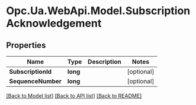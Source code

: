 # Opc.Ua.WebApi.Model.SubscriptionAcknowledgement

## Properties

Name | Type | Description | Notes
------------ | ------------- | ------------- | -------------
**SubscriptionId** | **long** |  | [optional] 
**SequenceNumber** | **long** |  | [optional] 

[[Back to Model list]](../README.md#documentation-for-models) [[Back to API list]](../README.md#documentation-for-api-endpoints) [[Back to README]](../README.md)

